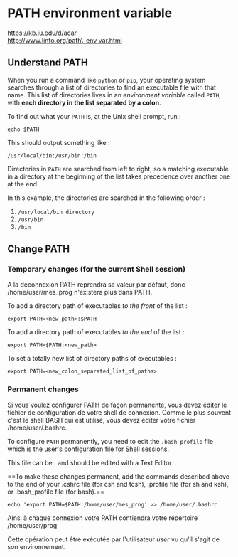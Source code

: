 # PATH environment variable

https://kb.iu.edu/d/acar  
http://www.linfo.org/path\_env_var.html

## Understand PATH

When you run a command like `python` or `pip`, your operating system searches through a list of directories to find an executable file with that name. This list of directories lives in an *environment variable* called `PATH`, with **each directory in the list separated by a colon**.

To find out what your `PATH` is, at the Unix shell prompt, run :

```
echo $PATH
```
This should output something like :

```
/usr/local/bin:/usr/bin:/bin
```

Directories in `PATH` are searched from left to right, so a matching executable in a directory at the beginning of the list takes precedence over another one at the end. 

In this example, the directories are searched in the following order :

1. `/usr/local/bin directory`
2. `/usr/bin`
3. `/bin`

## Change PATH

### Temporary changes (for the current Shell session)

A la déconnexion PATH reprendra sa valeur par défaut, donc /home/user/mes_prog n'existera plus dans PATH. 

To add a directory path of executables _to the front_ of the list :

```
export PATH=<new_path>:$PATH
```


To add a directory path of executables _to the end_ of the list :

```
export PATH=$PATH:<new_path>
```

To set a totally new list of directory paths of executables :

```
export PATH=<new_colon_separated_list_of_paths>
```

### Permanent changes

Si vous voulez configurer PATH de façon permanente, vous devez éditer le fichier de configuration de votre shell de connexion. 
Comme le plus souvent c'est le shell BASH qui est utilisé, vous devez éditer votre fichier /home/user/.bashrc. 

To configure `PATH` permanently, you need to edit the `.bash_profile` file which is the user's configuration file for Shell sessions.

This file can be . and should be edited with a Text Editor

==To make these changes permanent, add the commands described above to the end of your .cshrc file (for csh and tcsh), .profile file (for sh and ksh), or .bash_profile file (for bash).==

```
echo 'export PATH=$PATH:/home/user/mes_prog' >> /home/user/.bashrc
```
Ainsi à chaque connexion votre PATH contiendra votre répertoire /home/user/prog 

Cette opération peut être exécutée par l'utilisateur *user* vu qu'il s'agit de son environnement. 
